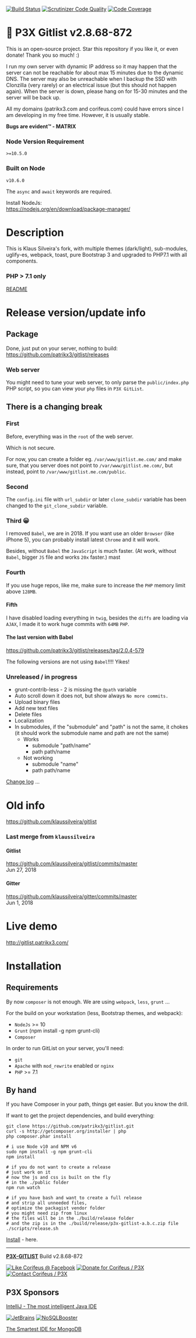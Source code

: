 [//]: #@corifeus-header

  [![Build Status](https://travis-ci.org/patrikx3/gitlist.svg?branch=master)](https://travis-ci.org/patrikx3/gitlist)  [![Scrutinizer Code Quality](https://scrutinizer-ci.com/g/patrikx3/gitlist/badges/quality-score.png?b=master)](https://scrutinizer-ci.com/g/patrikx3/gitlist/?branch=master)  [![Code Coverage](https://scrutinizer-ci.com/g/patrikx3/gitlist/badges/coverage.png?b=master)](https://scrutinizer-ci.com/g/patrikx3/gitlist/?branch=master) 


 
# 🤖 P3X Gitlist v2.8.68-872  

This is an open-source project. Star this repository if you like it, or even donate!  Thank you so much! :)

I run my own server with dynamic IP address so it may happen that the server can not be reachable for about max 15 minutes due to the dynamic DNS. The server may also be unreachable when I backup the SSD with Clonzilla (very rarely) or an electrical issue (but this should not happen again). When the server is down, please hang on for 15-30 minutes and the server will be back up.

All my domains (patrikx3.com and corifeus.com) could have errors since I am developing in my free time. However, it is usually stable.

**Bugs are evident™ - MATRIX️**

### Node Version Requirement 
``` 
>=10.5.0 
```  
   
### Built on Node 
``` 
v10.6.0
```   
   
The ```async``` and ```await``` keywords are required.

Install NodeJs:    
https://nodejs.org/en/download/package-manager/    



# Description  

                        
[//]: #@corifeus-header:end

This is Klaus Silveira's fork, with multiple themes (dark/light), sub-modules, uglify-es, webpack, toast, pure Bootstrap 3 and upgraded to PHP7.1 with all components.

### PHP > 7.1 only
 
[README](artifacts/php-7.2-ubuntu.md)
 
# Release version/update info

## Package
Done, just put on your server, nothing to build:   
https://github.com/patrikx3/gitlist/releases

### Web server
You might need to tune your web server, to only parse the `public/index.php` PHP script, so you can view your `php` files in `P3X GitList`. 

## There is a changing break

### First 
Before, everything was in the `root` of the web server.  

Which is not secure.  

For now, you can create a folder eg. `/var/www/gitlist.me.com/` and make sure, that you server does not point to `/var/www/gitlist.me.com/`, but instead, point to `/var/www/gitlist.me.com/public`.

### Second
The `config.ini` file with `url_subdir` or later `clone_subdir` variable has been changed to the `git_clone_subdir` variable.

### Third 😀
I removed `Babel`, we are in 2018. If you want use an older `Browser` (like iPhone 5), you can probably install latest `Chrome` and it will work.
   
Besides, without `Babel` the `JavaScript` is much faster. (At work, without `Babel`, bigger `JS` file and works `20x` faster.)
mast

### Fourth
If you use huge repos, like me, make sure to increase the `PHP` memory limit above `128MB`. 

#### Fifth
I have disabled loading everything in `twig`, besides the `diffs` are loading via `AJAX`, I made it to work huge commits with `64MB` `PHP`.

#### The last version with Babel
https://github.com/patrikx3/gitlist/releases/tag/2.0.4-579

The following versions are not using `Babel`!!!! Yikes!

### Unreleased / in progress

* grunt-contrib-less - 2 is missing the `@path` variable
* Auto scroll down it does not, but show always `No more commits.`
* Upload binary files
* Add new text files
* Delete files
* Localization
* In submodules, if the "submodule" and "path" is not the same, it chokes (it should work the submodule name and path are not the same)
  * Works
    * submodule "path/name"
    * path path/name
  * Not working
    * submodule "name"
    * path path/name 


[Change log](changelog.md) ...

# Old info
https://github.com/klaussilveira/gitlist

### Last merge from `klaussilveira`

#### Gitlist
https://github.com/klaussilveira/gitlist/commits/master  
Jun 27, 2018

#### Gitter
https://github.com/klaussilveira/gitter/commits/master  
Jun 1, 2018

# Live demo

http://gitlist.patrikx3.com/

# Installation

## Requirements

By now `composer` is not enough. We are using `webpack`, `less`, `grunt` ...

For the build on your workstation (less, Bootstrap themes,  and webpack):

* ```NodeJs``` >= 10
* ```Grunt``` (npm install -g npm grunt-cli)
* `Composer`

In order to run GitList on your server, you'll need:

* ```git```
* ```Apache``` with ```mod_rewrite``` enabled or ```nginx```
* ```PHP``` >= 7.1 

## By hand

If you have Composer in your path, things get easier. But you know the drill.

If want to get the project dependencies, and build everything:

```
git clone https://github.com/patrikx3/gitlist.git
curl -s http://getcomposer.org/installer | php
php composer.phar install

# i use Node v10 and NPM v6
sudo npm install -g npm grunt-cli
npm install

# if you do not want to create a release
# just work on it
# now the js and css is built on the fly
# in the ./public folder
npm run watch

# if you have bash and want to create a full release
# and strip all unneeded files,
# optimize the packagist vendor folder
# you might need zip from linux
# the files will be in the ./build/release folder
# and the zip is in the ./build/release/p3x-gitlist-a.b.c.zip file
./scripts/release.sh

```

[Install](INSTALL.md) - here.

[//]: #@corifeus-footer

---

[**P3X-GITLIST**](https://pages.corifeus.com/gitlist) Build v2.8.68-872 

[![Like Corifeus @ Facebook](https://img.shields.io/badge/LIKE-Corifeus-3b5998.svg)](https://www.facebook.com/corifeus.software) [![Donate for Corifeus / P3X](https://img.shields.io/badge/Donate-Corifeus-003087.svg)](https://www.paypal.com/cgi-bin/webscr?cmd=_s-xclick&hosted_button_id=QZVM4V6HVZJW6)  [![Contact Corifeus / P3X](https://img.shields.io/badge/Contact-P3X-ff9900.svg)](https://www.patrikx3.com/en/front/contact) 


## P3X Sponsors

[IntelliJ - The most intelligent Java IDE](https://www.jetbrains.com)
  
[![JetBrains](https://cdn.corifeus.com/assets/svg/jetbrains-logo.svg)](https://www.jetbrains.com/) [![NoSQLBooster](https://cdn.corifeus.com/assets/png/nosqlbooster-70x70.png)](https://www.nosqlbooster.com/)

[The Smartest IDE for MongoDB](https://www.nosqlbooster.com)
  
  
 

[//]: #@corifeus-footer:end


